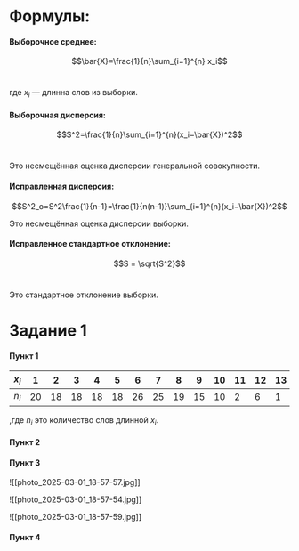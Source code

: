 # Формулы:
#### **Выборочное среднее**:

$$\bar{X}=\frac{1}{n}\sum_{i=1}^{n} x_i$$​

где $x_i$ — длинна слов из выборки.

#### **Выборочная дисперсия**:

$$S^2=\frac{1}{n}\sum_{i=1}^{n}(x_i−\bar{X})^2$$​

Это несмещённая оценка дисперсии генеральной совокупности.

#### **Исправленная дисперсия**:

$$S^2_о=S^2\frac{1}{n-1}=\frac{1}{n(n-1)}\sum_{i=1}^{n}(x_i−\bar{X})^2$$

Это несмещённая оценка дисперсии выборки.

#### **Исправленное стандартное отклонение**:

$$S = \sqrt{S^2}$$​

Это стандартное отклонение выборки.

# Задание 1
#### Пункт 1

| $x_i$ | 1   | 2   | 3   | 4   | 5   | 6   | 7   | 8   | 9   | 10  | 11  | 12  | 13  | 14  | 15  | 18  |
| ----- | --- | --- | --- | --- | --- | --- | --- | --- | --- | --- | --- | --- | --- | --- | --- | --- |
| $n_i$ | 20  | 18  | 18  | 18  | 18  | 26  | 25  | 19  | 15  | 10  | 2   | 6   | 1   | 2   | 1   | 1   |

,где $n_i$ это количество слов длинной $x_i$.

#### Пункт 2

#### Пункт 3
![[photo_2025-03-01_18-57-57.jpg]]

![[photo_2025-03-01_18-57-54.jpg]]

![[photo_2025-03-01_18-57-59.jpg]]

#### Пункт 4

